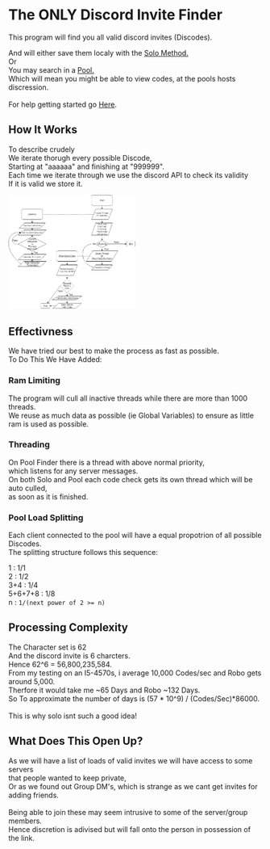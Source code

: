 # The ONLY Discord Invite Finder #

This program will find you all valid discord invites (Discodes).

And will either save them localy with the <a href="https://github.com/Jaminima/DiscordInviteFinder/tree/master/FinderBuilds/Solo">Solo Method.</a></br>
Or</br>
You may search in a <a href="https://github.com/Jaminima/DiscordInviteFinder/tree/master/FinderBuilds/PoolClient">Pool.</a></br>
Which will mean you might be able to view codes, at the pools hosts discression.</br>
</br>
For help getting started go <a href="https://github.com/Jaminima/DiscordInviteFinder/tree/master/FinderBuilds">Here</a>.

## How It Works ##

To describe crudely</br>
We iterate thorugh every possible Discode,</br>
Starting at "aaaaaa" and finishing at "999999".</br>
Each time we iterate through we use the discord API to check its validity</br>
If it is valid we store it.

<img src="https://github.com/Jaminima/DiscordInviteFinder/blob/master/DiscodeFinderFlowchart.png" width="50%" height="50%">

## Effectivness ##

We have tried our best to make the process as fast as possible.</br>
To Do This We Have Added:
### Ram Limiting ###
The program will cull all inactive threads while there are more than 1000 threads.</br>
We reuse as much data as possible (ie Global Variables) to ensure as little ram is used as possible.
### Threading ###
On Pool Finder there is a thread with above normal priority,</br>
which listens for any server messages.</br>
On both Solo and Pool each code check gets its own thread which will be auto culled,</br>
as soon as it is finished.
### Pool Load Splitting ###
Each client connected to the pool will have a equal propotrion of all possible Discodes.</br>
The splitting structure follows this sequence:</br>

1 : 1/1</br>
2 : 1/2</br>
3+4 : 1/4</br>
5+6+7+8 : 1/8</br>
n : `1/(next power of 2 >= n)`

## Processing Complexity ##

The Character set is 62</br>
And the discord invite is 6 charcters.</br>
Hence 62^6 = 56,800,235,584.</br>
From my testing on an I5-4570s, i average 10,000 Codes/sec and Robo gets around 5,000.</br>
Therfore it would take me ~65 Days and Robo ~132 Days.</br>
So To approximate the number of days is (57 * 10^9) / (Codes/Sec)*86000.</br>
</br>
This is why solo isnt such a good idea!

## What Does This Open Up? ##

As we will have a list of loads of valid invites we will have access to some servers</br>
that people wanted to keep private,</br>
Or as we found out Group DM's, which is strange as we cant get invites for adding friends.</br>
</br>
Being able to join these may seem intrusive to some of the server/group members.</br>
Hence discretion is adivised but will fall onto the person in possession of the link.</br>
